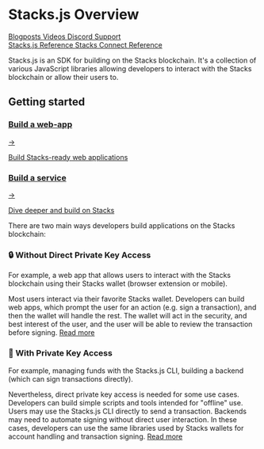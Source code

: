 # Stacks.js Overview

<div className="gap-3 flex flex-wrap mb-2">
  <a
    className="inline-block rounded-md text-sm px-2 py-1 border border-solid border-neutral-200 bg-neutral-100 text-neutral-700 hover:text-neutral-800 hover:no-underline dark:border-neutral-700 dark:bg-neutral-800 dark:text-neutral-400 dark:hover:text-neutral-300"
    href="https://www.hiro.so/search?query=Stacks.js"
  >Blogposts <span className="i-radix-icons-file-text align-text-bottom text-lg"></span></a>
  <a
    className="inline-block rounded-md text-sm px-2 py-1 border border-solid border-neutral-200 bg-neutral-100 text-neutral-700 hover:text-neutral-800 hover:no-underline dark:border-neutral-700 dark:bg-neutral-800 dark:text-neutral-400 dark:hover:text-neutral-300"
    href="https://www.youtube.com/watch?v=SGrbeoCSHs0"
  >Videos <span className="i-bi-person-video align-text-bottom text-lg"></span></a>
  <a
    className="inline-block rounded-md text-sm px-2 py-1 border border-solid border-neutral-200 bg-neutral-100 text-neutral-700 hover:text-neutral-800 hover:no-underline dark:border-neutral-700 dark:bg-neutral-800 dark:text-neutral-400 dark:hover:text-neutral-300"
    href="https://discord.com/channels/621759717756370964/1022879438515486791"
  >Discord Support <span className="i-bi-discord align-text-bottom text-lg"></span></a>
</div>

<div className="gap-3 flex flex-wrap mb-8">
  <a
    className="inline-block rounded-md text-sm px-2 py-1 border border-solid border-neutral-200 bg-neutral-100 text-neutral-700 hover:text-neutral-800 hover:no-underline dark:border-neutral-700 dark:bg-neutral-800 dark:text-neutral-400 dark:hover:text-neutral-300"
    href="https://stacks.js.org"
  >Stacks.js Reference <span className="i-radix-icons-link-2 align-text-bottom text-lg"></span></a>
  <a
    className="inline-block rounded-md text-sm px-2 py-1 border border-solid border-neutral-200 bg-neutral-100 text-neutral-700 hover:text-neutral-800 hover:no-underline dark:border-neutral-700 dark:bg-neutral-800 dark:text-neutral-400 dark:hover:text-neutral-300"
    href="https://connect.stacks.js.org"
  >Stacks Connect Reference <span className="i-radix-icons-link-2 align-text-bottom text-lg"></span></a>
</div>

Stacks.js is an SDK for building on the Stacks blockchain.
It's a collection of various JavaScript libraries allowing developers to interact with the Stacks blockchain or allow their users to.

<!-- todo: add color -->

## Getting started

<div class="subSections my-8">
  <a href="/stacks.js/connect">
    <div class="subSectionTitle"><h3>Build a web-app</h3><span>→</span></div>
    <p>Build Stacks-ready web applications</p>
  </a>
  <a href="/stacks.js/getting-started">
    <div class="subSectionTitle"><h3>Build a service</h3><span>→</span></div>
    <p>Dive deeper and build on Stacks</p>
  </a>
</div>

There are two main ways developers build applications on the Stacks blockchain:

### 🔒 Without Direct Private Key Access

For example, a web app that allows users to interact with the Stacks blockchain using their Stacks wallet (browser extension or mobile).

Most users interact via their favorite Stacks wallet.
Developers can build web apps, which prompt the user for an action (e.g. sign a transaction), and then the wallet will handle the rest.
The wallet will act in the security, and best interest of the user, and the user will be able to review the transaction before signing.
[Read more](/stacks.js/connect)

### 🔑 With Private Key Access

For example, managing funds with the Stacks.js CLI, building a backend (which can sign transactions directly).

Nevertheless, direct private key access is needed for some use cases.
Developers can build simple scripts and tools intended for "offline" use.
Users may use the Stacks.js CLI directly to send a transaction.
Backends may need to automate signing without direct user interaction.
In these cases, developers can use the same libraries used by Stacks wallets for account handling and transaction signing.
[Read more](/stacks.js/learn-the-basics)
